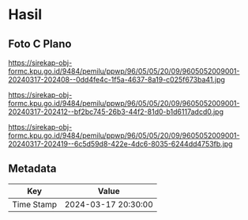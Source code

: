 # Hasil

## Foto C Plano

https://sirekap-obj-formc.kpu.go.id/9484/pemilu/ppwp/96/05/05/20/09/9605052009001-20240317-202408--0dd4fe4c-1f5a-4637-8a19-c025f673ba41.jpg

https://sirekap-obj-formc.kpu.go.id/9484/pemilu/ppwp/96/05/05/20/09/9605052009001-20240317-202412--bf2bc745-26b3-44f2-81d0-b1d6117adcd0.jpg

https://sirekap-obj-formc.kpu.go.id/9484/pemilu/ppwp/96/05/05/20/09/9605052009001-20240317-202419--6c5d59d8-422e-4dc6-8035-6244dd4753fb.jpg


## Metadata

| Key        | Value               |
| ---------- | ------------------- |
| Time Stamp | 2024-03-17 20:30:00 |



